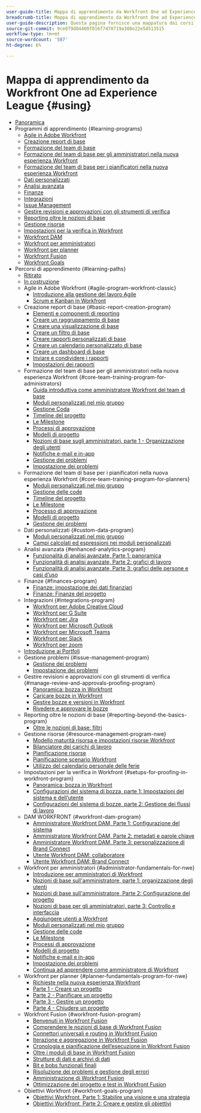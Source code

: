 ```yaml
---
user-guide-title: Mappa di apprendimento da Workfront One ad Experience League
breadcrumb-title: Mappa di apprendimento da Workfront One ad Experience League
user-guide-description: Questa pagina fornisce una mappatura dai corsi precedenti di Workfront One ai corsi di Experience League appena progettati
source-git-commit: 9ce0f9d84400f016f7478719a308e22e54513515
workflow-type: tm+mt
source-wordcount: '587'
ht-degree: 6%

---
```



# Mappa di apprendimento da Workfront One ad Experience League {#using}

+ [Panoramica](overview.md)
+ Programmi di apprendimento {#learning-programs}
   + [Agile in Adobe Workfront](learning-programs/agile-program-workfront-classic.md)
   + [Creazione report di base](learning-programs/basic-report-creation-program.md)
   + [Formazione del team di base](learning-programs/core-team-training-programs.md)
   + [Formazione del team di base per gli amministratori nella nuova esperienza Workfront](learning-programs/core-team-training-program-for-administrators.md)
   + [Formazione del team di base per i pianificatori nella nuova esperienza Workfront](learning-programs/core-team-training-program-for-planners.md)
   + [Dati personalizzati](learning-programs/custom-data-program.md)
   + [Analisi avanzata](learning-programs/enhanced-analytics-program.md)
   + [Finanze](learning-programs/finances-program.md)
   + [Integrazioni](learning-programs/integrations-program.md)
   + [Issue Management](learning-programs/issue-management-program.md)
   + [Gestire revisioni e approvazioni con gli strumenti di verifica](learning-programs/manage-review-and-approvals-proofing-program.md)
   + [Reporting oltre le nozioni di base](learning-programs/reporting-beyond-the-basics-program.md)
   + [Gestione risorse](learning-programs/resource-management-program-nwe.md)
   + [Impostazioni per la verifica in Workfront](learning-programs/setups-for-proofing-in-workfront-program.md)
   + [Workfront DAM](learning-programs/workfront-dam-program.md)
   + [Workfront per amministratori](learning-programs/administrator-fundamentals-for-nwe.md)
   + [Workfront per planner](learning-programs/planner-fundamentals-program-for-nwe.md)
   + [Workfront Fusion](learning-programs/workfront-fusion-program.md)
   + [Workfront Goals](learning-programs/workfront-goals-program.md)
+ Percorsi di apprendimento {#learning-paths}
   + [Ritirato](learning-paths/retired.md)
   + [In costruzione](learning-paths/under-construction.md)
   + Agile in Adobe Workfront {#agile-program-workfront-classic}
      + [Introduzione alla gestione del lavoro Agile](learning-paths/agile-program-workfront-classic/introduction-to-agile-work-management-MCBRAPWYD6P5E6DM2AXOEOE7FV3E.md)
      + [Scrum e Kanban in Workfront](learning-paths/agile-program-workfront-classic/scrum-and-kanban-in-adobe-workfront-MCUZT46N4LZBADHLJTVQE7WXN6HY.md)
   + Creazione report di base {#basic-report-creation-program}
      + [Elementi e componenti di reporting](learning-paths/basic-report-creation-program/basic-reporting-reporting-elements-and-components-in-the-new-workfront-experienc-20Y4X000000Cai3UAC.md)
      + [Creare un raggruppamento di base](learning-paths/basic-report-creation-program/basic-reporting-create-a-basic-grouping-20Y4X000000CamjUAC.md)
      + [Creare una visualizzazione di base](learning-paths/basic-report-creation-program/basic-reporting-create-a-basic-view-20Y4X000000CanmUAC.md)
      + [Creare un filtro di base](learning-paths/basic-report-creation-program/basic-reporting-create-a-basic-filter-20Y4X000000CanwUAC.md)
      + [Creare rapporti personalizzati di base](learning-paths/basic-report-creation-program/basic-reporting-create-basic-custom-reports-20Y4X000000Cao6UAC.md)
      + [Creare un calendario personalizzato di base](learning-paths/basic-report-creation-program/basic-reporting-create-a-basic-custom-calendar-20Y4X000000CaqgUAC.md)
      + [Creare un dashboard di base](learning-paths/basic-report-creation-program/create-a-basic-dashboard-in-the-new-workfront-experience-20Y4X000000CaunUAC.md)
      + [Inviare e condividere i rapporti](learning-paths/basic-report-creation-program/send-and-share-reports-in-the-new-workfront-experience-20Y4X000000CauxUAC.md)
      + [Impostazioni dei rapporti](learning-paths/basic-report-creation-program/report-settings-in-the-new-workfront-experience-20Y4X000000Cav7UAC.md)
   + Formazione del team di base per gli amministratori nella nuova esperienza Workfront {#core-team-training-program-for-administrators}
      + [Guida introduttiva come amministratore Workfront del team di base](learning-paths/core-team-training-program-for-administrators/getting-started-as-a-workfront-administrator-20Y0z000000bn1MEAQ.md)
      + [Moduli personalizzati nel mio gruppo](learning-paths/core-team-training-program-for-administrators/custom-forms-in-the-new-workfront-experience-final-20Y4X000000CaTmUAK.md)
      + [Gestione Coda](learning-paths/core-team-training-program-for-administrators/queue-management-20Y0z000000bn20EAA.md)
      + [Timeline del progetto](learning-paths/core-team-training-program-for-administrators/project-timelines-in-the-new-workfront-experience-20Y4X000000CaWgUAK.md)
      + [Le Milestone](learning-paths/core-team-training-program-for-administrators/milestones-for-the-new-workfront-experience-20Y4X000000CaXAUA0.md)
      + [Processi di approvazione](learning-paths/core-team-training-program-for-administrators/approval-processes-in-the-new-workfront-experience-20Y4X000000CaXFUA0.md)
      + [Modelli di progetto](learning-paths/core-team-training-program-for-administrators/project-templates-in-the-new-workfront-experience-20Y4X000000CaWqUAK.md)
      + [Nozioni di base sugli amministratori, parte 1 - Organizzazione degli utenti](learning-paths/core-team-training-program-for-administrators/administrator-fundamentals-in-the-new-workfront-experience-part-2-user-organizat-20Y0z000000bmAXEAY.md)
      + [Notifiche e-mail e in-app](learning-paths/core-team-training-program-for-administrators/email-and-in-app-notifications-in-the-new-workfront-experience-20Y4X000000CaZGUA0.md)
      + [Gestione dei problemi](learning-paths/core-team-training-program-for-administrators/managing-issues-20Y0z000000bn2eEAA.md)
      + [Impostazione dei problemi](learning-paths/core-team-training-program-for-administrators/setting-up-issues-20Y4X000000CaSjUAK.md)
   + Formazione del team di base per i pianificatori nella nuova esperienza Workfront {#core-team-training-program-for-planners}
      + [Moduli personalizzati nel mio gruppo](learning-paths/core-team-training-program-for-planners/custom-forms-in-the-new-workfront-experience-final-20Y4X000000CaTmUAK.md)
      + [Gestione delle code](learning-paths/core-team-training-program-for-planners/queue-management-20Y0z000000bn20EAA.md)
      + [Timeline del progetto](learning-paths/core-team-training-program-for-planners/project-timelines-in-the-new-workfront-experience-20Y4X000000CaWgUAK.md)
      + [Le Milestone](learning-paths/core-team-training-program-for-planners/milestones-for-the-new-workfront-experience-20Y4X000000CaXAUA0.md)
      + [Processo di approvazione](learning-paths/core-team-training-program-for-planners/approval-processes-in-the-new-workfront-experience-20Y4X000000CaXFUA0.md)
      + [Modelli di progetto](learning-paths/core-team-training-program-for-planners/project-templates-in-the-new-workfront-experience-20Y4X000000CaWqUAK.md)
      + [Gestione dei problemi](learning-paths/core-team-training-program-for-planners/managing-issues-20Y0z000000bn2eEAA.md)
   + Dati personalizzati {#custom-data-program}
      + [Moduli personalizzati nel mio gruppo](learning-paths/custom-data-program/custom-forms-in-the-new-workfront-experience-final-MCC2AF4MH6NRHKHJJBXO6T65DHUU.md)
      + [Campi calcolati ed espressioni nei moduli personalizzati](learning-paths/custom-data-program/calculated-fields-and-expressions-in-custom-forms-MCJTAA33NSFZHJPEKZWBQY522CK4.md)
   + Analisi avanzata {#enhanced-analytics-program}
      + [Funzionalità di analisi avanzate, Parte 1: panoramica](learning-paths/enhanced-analytics-program/enhanced-analytics-part-1-overview-MCGVS3CNHMGNGPTM4CX4O23EZC4A.md)
      + [Funzionalità di analisi avanzate, Parte 2: grafici di lavoro](learning-paths/enhanced-analytics-program/enhanced-analytics-part-2-work-charts-MCUCOBQSU56NE7HPPRSAWSYJW4DQ.md)
      + [Funzionalità di analisi avanzate, Parte 3: grafici delle persone e casi d’uso](learning-paths/enhanced-analytics-program/enhanced-analytics-part-3-people-charts-and-common-use-cases-MCJZFZY7AXP5BPJB2JWW6II3SZ5Y.md)
   + Finanze {#finances-program}
      + [Finanze: impostazione dei dati finanziari](learning-paths/finances-program/finances-setting-up-finances-MCAVHY5UBBMVDDRP3ZVGYQPAAJRI.md)
      + [Finanze: Finanze del progetto](learning-paths/finances-program/finances-project-finances-in-the-new-workfront-experience-MCESNJMZFSUFDDDDIB7WTM3K3BCY.md)
   + Integrazioni {#integrations-program}
      + [Workfront per Adobe Creative Cloud](learning-paths/integrations-program/integrations-adobe-creative-cloud-MCCBICE6V2IFA57NGSOXHOIC3GKQ.md)
      + [Workfront per G Suite](learning-paths/integrations-program/integrations-g-suite-MCRUOTKTEABBEDNOCABRIDD7RVMQ.md)
      + [Workfront per Jira](learning-paths/integrations-program/integrations-jira-MCUIK23LC42VGB5F7MLMYDAL7K2Q.md)
      + [Workfront per Microsoft Outlook](learning-paths/integrations-program/integrations-microsoft-outlook-MCBOMOAWLJQZE6PD524UP4YBEIKQ.md)
      + [Workfront per Microsoft Teams](learning-paths/integrations-program/integrations-microsoft-teams-MCHCOAP6WXRNDTDI3F4GLBIKUHTA.md)
      + [Workfront per Slack](learning-paths/integrations-program/integrations-workfront-for-slack-MCZFKUF22JEFGM5GLYZ3VD26BJJU.md)
      + [Workfront per zoom](learning-paths/integrations-program/integrations-zoom-MCU6M6VJZHGNDEZBTISBHTLXU2SE.md)
   + [Introduzione ai Portfoli](learning-paths/introduction-to-portfolios-in-the-new-workfront-experience-MCEMLOVTAZFNG2JMKTZ5AIZMFJOI.md)
   + Gestione problemi {#issue-management-program}
      + [Gestione dei problemi](learning-paths/issue-management-program/managing-issues-MCCKLHDW5OQNHGZCZRVG34776TWU.md)
      + [Impostazione dei problemi](learning-paths/issue-management-program/setting-up-issues-MCMJS6NVKY4BBKJD7GQWOHXZZJW4.md)
   + Gestire revisioni e approvazioni con gli strumenti di verifica {#manage-review-and-approvals-proofing-program}
      + [Panoramica: bozza in Workfront](learning-paths/manage-review-and-approvals-proofing-program/overview-proofing-in-workfront-in-the-new-workfront-experience-MC6FB2EWO63JGGZIMJ6RPV7GYEWM.md)
      + [Caricare bozze in Workfront](learning-paths/manage-review-and-approvals-proofing-program/upload-proofs-in-the-new-workfront-experience-MCR66F3DDATNE75NF4ZXETPKQQEY.md)
      + [Gestire bozze e versioni in Workfront](learning-paths/manage-review-and-approvals-proofing-program/manage-proofs-and-versions-in-the-new-workfront-experience-20Y4X000000CbEOUA0.md)
      + [Rivedere e approvare le bozze](learning-paths/manage-review-and-approvals-proofing-program/review-and-approve-proofs-in-the-new-workfront-experience-20Y4X000000CbMmUAK.md)
   + Reporting oltre le nozioni di base {#reporting-beyond-the-basics-program}
      + [Oltre le nozioni di base: filtri](learning-paths/reporting-beyond-the-basics-program/beyond-the-basic-filters-MCMHSPVRIC55FQTAWUB3YNWQZ47M.md)
   + Gestione risorse {#resource-management-program-nwe}
      + [Modello maturità risorsa e impostazioni risorse Workfront](learning-paths/resource-management-program-nwe/resource-maturity-model-and-workfront-resource-settings-in-the-new-workfront-exp-MCEG7GR6XRMFCY3FASD3CDHJV6ZA.md)
      + [Bilanciatore dei carichi di lavoro](learning-paths/resource-management-program-nwe/workload-balancer-in-the-new-workfront-experience-MCFQ5RSEGHSFGEXNNLC6FEMMSAII.md)
      + [Pianificazione risorse](learning-paths/resource-management-program-nwe/resource-planner-in-the-new-workfront-experience-MCSZAIAEJOUNDO5KOEYJVJWTOPVA.md)
      + [Pianificazione scenario Workfront](learning-paths/resource-management-program-nwe/scenario-planner.md)
      + [Utilizzo del calendario personale delle ferie](learning-paths/resource-management-program-nwe/using-the-personal-time-off-calendar-in-the-new-workfront-experience-MCIOUJUCRMCZBJ3HOUPLPXNXSZLA.md)
   + Impostazioni per la verifica in Workfront {#setups-for-proofing-in-workfront-program}
      + [Panoramica: bozza in Workfront](learning-paths/setups-for-proofing-in-workfront-program/overview-proofing-in-workfront-in-the-new-workfront-experience-MC6FB2EWO63JGGZIMJ6RPV7GYEWM.md)
      + [Configurazioni del sistema di bozza, parte 1: Impostazioni del sistema e dell’utente](learning-paths/setups-for-proofing-in-workfront-program/proof-system-setups-part-1-system-and-user-settings-MCFUCXF7PWWFHIRNIKUULXRLJZW4.md)
      + [Configurazioni del sistema di bozze, parte 2: Gestione dei flussi di lavoro](learning-paths/setups-for-proofing-in-workfront-program/proof-system-setups-part-2-workflow-management-MCKUF6NTIJ6BGMXHBCXXX6NN53EA.md)
   + DAM WORKFRONT {#workfront-dam-program}
      + [Amministratore Workfront DAM, Parte 1: Configurazione del sistema](learning-paths/workfront-dam-program/workfront-dam-administrator-part-1-system-setup-MCMJKPUBI52JEDBDCT7HVRLYLXH4.md)
      + [Amministratore Workfront DAM, Parte 2: metadati e parole chiave](learning-paths/workfront-dam-program/workfront-dam-administrator-part-2-metadata-and-keywords-MCW5G74KVOTJGFVCRGEDNKLVWNGQ.md)
      + [Amministratore Workfront DAM, Parte 3: personalizzazione di Brand Connect](learning-paths/workfront-dam-program/workfront-dam-administrator-brand-connect-customization-MCJARI7634BNDBTOB4JP7IVVLNS4.md)
      + [Utente Workfront DAM: collaboratore](learning-paths/workfront-dam-program/workfront-dam-contributor-MCJGYEKF4XDZCQ7I7ZSFCLBBI5GA.md)
      + [Utente Workfront DAM: Brand Connect](learning-paths/workfront-dam-program/workfront-dam-user-brand-connect-MCYJEWMLFP45FRTBJYYWQ6R54W4E.md)
   + Workfront per amministratori {#administrator-fundamentals-for-nwe}
      + [Introduzione per amministratori di Workfront](learning-paths/administrator-fundamentals-for-nwe/getting-started-as-a-workfront-administrator-MCXLYUSVWCCBB5LIZB3WDLKSR24Q.md)
      + [Nozioni di base sull&#39;amministratore, parte 1: organizzazione degli utenti](learning-paths/administrator-fundamentals-for-nwe/administrator-fundamentals-in-the-new-workfront-experience-part-1-project-workfl-MCTBVZ3Q3J5RHNLIPPZPFSQRLKUY.md)
      + [Nozioni di base sull&#39;amministratore, Parte 2: Configurazione del progetto](learning-paths/administrator-fundamentals-for-nwe/administrator-fundamentals-in-the-new-workfront-experience-part-2-user-organizat-MCUPSLH2M2WBDTFI2VKSRE2BRGKY.md)
      + [Nozioni di base per gli amministratori, parte 3: Controllo e interfaccia](learning-paths/administrator-fundamentals-for-nwe/administrator-fundamentals-control-and-interface-experience-MCNCSSMXLPDFEERGVEM4EWL2I4LI.md)
      + [Aggiungere utenti a Workfront](learning-paths/administrator-fundamentals-for-nwe/add-users-to-workfront-in-the-new-workfront-experience-20Y4X000000CaVYUA0.md)
      + [Moduli personalizzati nel mio gruppo](learning-paths/administrator-fundamentals-for-nwe/custom-forms-in-the-new-workfront-experience-final-MCC2AF4MH6NRHKHJJBXO6T65DHUU.md)
      + [Gestione delle code](learning-paths/administrator-fundamentals-for-nwe/queue-management-MCYCJRWK36QZBP7PGMNDMSPRN3LE.md)
      + [Le Milestone](learning-paths/administrator-fundamentals-for-nwe/milestones-for-the-new-workfront-experience-MCKGV4HGLYCFEITCWXFOIRWJLW7Y.md)
      + [Processi di approvazione](learning-paths/administrator-fundamentals-for-nwe/approval-processes-in-the-new-workfront-experience-MCG72NHD2HPJGZBD7ANMBBNORGBM.md)
      + [Modelli di progetto](learning-paths/administrator-fundamentals-for-nwe/project-templates-in-the-new-workfront-experience-MCGLS7GRNLDZDFPF6AEOGIDZFDG4.md)
      + [Notifiche e-mail e in-app](learning-paths/administrator-fundamentals-for-nwe/email-and-in-app-notifications-in-the-new-workfront-experience-20Y4X000000CaZGUA0.md)
      + [Impostazione dei problemi](learning-paths/administrator-fundamentals-for-nwe/setting-up-issues-MCMJS6NVKY4BBKJD7GQWOHXZZJW4.md)
      + [Continua ad apprendere come amministratore di Workfront](learning-paths/administrator-fundamentals-for-nwe/continue-learning-as-a-workfront-administrator-MCVCFIUIET6FF6PEXTGHEVDRMYLE.md)
   + Workfront per planner {#planner-fundamentals-program-for-nwe}
      + [Richieste nella nuova esperienza Workfront](learning-paths/planner-fundamentals-program-for-nwe/core-team-requests-in-the-new-workfront-experience-20Y0z000000bmzkEAA.md)
      + [Parte 1 - Creare un progetto](learning-paths/planner-fundamentals-program-for-nwe/planner-fundamentals-for-the-new-workfront-experience-20Y0z000000blfZEAQ.md)
      + [Parte 2 - Pianificare un progetto](learning-paths/planner-fundamentals-program-for-nwe/planner-fundamentals-for-the-new-workfront-experience-part-2-plan-a-project-20Y0z000000bm79EAA.md)
      + [Parte 3 - Gestire un progetto](learning-paths/planner-fundamentals-program-for-nwe/planner-fundamentals-for-the-new-workfront-experience-part-3-manage-a-project-20Y0z000000bm7xEAA.md)
      + [Parte 4 - Chiudere un progetto](learning-paths/planner-fundamentals-program-for-nwe/planner-fundamentals-for-the-new-workfront-experience-part-4-close-a-project.md)
   + Workfront Fusion {#workfront-fusion-program}
      + [Benvenuti in Workfront Fusion](learning-paths/workfront-fusion-program/welcome-to-fusion-MCA4WNXPOIZ5DHBLTPLZHRTFH2SI.md)
      + [Comprendere le nozioni di base di Workfront Fusion](learning-paths/workfront-fusion-program/understand-the-basics-of-fusion-MCMUGZZO6TYBH75ILCUQ6WGEDBYY.md)
      + [Connettori universali e routing in Workfront Fusion](learning-paths/workfront-fusion-program/universal-connectors-and-routing-in-fusion-MCNYZ474LYKNDSDE7PCZFB7CFR44.md)
      + [Iterazione e aggregazione in Workfront Fusion](learning-paths/workfront-fusion-program/iteration-and-aggregation-in-fusion-MC2FVLBDEXCBA4HH7VD4ATZGLSXQ.md)
      + [Cronologia e pianificazione dell’esecuzione in Workfront Fusion](learning-paths/workfront-fusion-program/execution-history-and-scheduling-in-fusion-MCOXFXNTIU5ZG4XH6LZ5D5P54JDI.md)
      + [Oltre i moduli di base in Workfront Fusion](learning-paths/workfront-fusion-program/beyond-basic-modules-in-fusion-MCMF5QEBRJEJFYVP2N5CH4CJCLUM.md)
      + [Strutture di dati e archivi di dati](learning-paths/workfront-fusion-program/data-structures-and-data-stores-MC3J7HVUNPWNC4FLNVZJ24UWVTG4.md)
      + [Bit e bobs funzionali finali](learning-paths/workfront-fusion-program/final-functional-bits-and-bobs-MCUA6BEWSZDJEULJQDBMB2TRWCM4.md)
      + [Risoluzione dei problemi e gestione degli errori](learning-paths/workfront-fusion-program/troubleshooting-and-error-handling-MCT4SFAKEY3NDGDJVIHESL2BOP4A.md)
      + [Amministrazione di Workfront Fusion](learning-paths/workfront-fusion-program/fusion-administration-MCI572SLFAXBF5VEKD4R2B3M3PXE.md)
      + [Ottimizzazione del progetto e test in Workfront Fusion](learning-paths/workfront-fusion-program/design-optimization-and-testing-in-workfront-fusion-MCS7E3SDEEP5F6ZFXWTMHIZKHAOA.md)
   + Obiettivi Workfront {#workfront-goals-program}
      + [Obiettivi Workfront, Parte 1: Stabilire una visione e una strategia](learning-paths/workfront-goals-program/workfront-goals-part-1-establish-a-vision-and-strategy-MCBJQVJCURNBDQTAUWA3ZU6IZWSI.md)
      + [Obiettivi Workfront, Parte 2: Creare e gestire gli obiettivi](learning-paths/workfront-goals-program/workfront-goals-part-2-creating-and-managing-your-goals-final-MCRNJ6CEYOKNCYRHVXFLV7BF7GQE.md)
